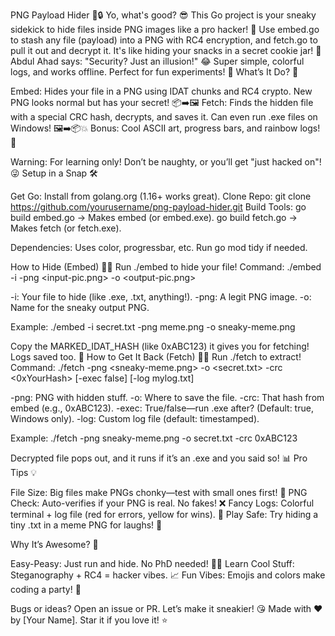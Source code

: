 PNG Payload Hider 🎨🔒
Yo, what's good? 😎 This Go project is your sneaky sidekick to hide files inside PNG images like a pro hacker! 🥷 Use embed.go to stash any file (payload) into a PNG with RC4 encryption, and fetch.go to pull it out and decrypt it. It's like hiding your snacks in a secret cookie jar! 🍪 Abdul Ahad says: "Security? Just an illusion!" 😂
Super simple, colorful logs, and works offline. Perfect for fun experiments! 🚀
What’s It Do? 🤔

Embed: Hides your file in a PNG using IDAT chunks and RC4 crypto. New PNG looks normal but has your secret! 📦➡️🖼️
Fetch: Finds the hidden file with a special CRC hash, decrypts, and saves it. Can even run .exe files on Windows! 🖼️➡️📦💥
Bonus: Cool ASCII art, progress bars, and rainbow logs! 🌈

Warning: For learning only! Don’t be naughty, or you’ll get "just hacked on"! 😜
Setup in a Snap 🛠️

Get Go: Install from golang.org (1.16+ works great).
Clone Repo: git clone https://github.com/yourusername/png-payload-hider.git
Build Tools:
go build embed.go → Makes embed (or embed.exe).
go build fetch.go → Makes fetch (or fetch.exe).


Dependencies: Uses color, progressbar, etc. Run go mod tidy if needed.

How to Hide (Embed) 🕵️‍♂️
Run ./embed to hide your file!
Command:
./embed -i <secret-file> -png <input-pic.png> -o <output-pic.png>


-i: Your file to hide (like .exe, .txt, anything!).
-png: A legit PNG image.
-o: Name for the sneaky output PNG.

Example:
./embed -i secret.txt -png meme.png -o sneaky-meme.png

Copy the MARKED_IDAT_HASH (like 0xABC123) it gives you for fetching! Logs saved too. 📝
How to Get It Back (Fetch) 🕵️‍♀️
Run ./fetch to extract!
Command:
./fetch -png <sneaky-meme.png> -o <secret.txt> -crc <0xYourHash> [-exec false] [-log mylog.txt]


-png: PNG with hidden stuff.
-o: Where to save the file.
-crc: That hash from embed (e.g., 0xABC123).
-exec: True/false—run .exe after? (Default: true, Windows only).
-log: Custom log file (default: timestamped).

Example:
./fetch -png sneaky-meme.png -o secret.txt -crc 0xABC123

Decrypted file pops out, and it runs if it’s an .exe and you said so! 📊
Pro Tips 💡

File Size: Big files make PNGs chonky—test with small ones first! 🐘
PNG Check: Auto-verifies if your PNG is real. No fakes! ❌
Fancy Logs: Colorful terminal + log file (red for errors, yellow for wins). 🌈
Play Safe: Try hiding a tiny .txt in a meme PNG for laughs! 🤣

Why It’s Awesome? 🌟

Easy-Peasy: Just run and hide. No PhD needed! 🏃‍♂️
Learn Cool Stuff: Steganography + RC4 = hacker vibes. 📈
Fun Vibes: Emojis and colors make coding a party! 🥳

Bugs or ideas? Open an issue or PR. Let’s make it sneakier! 😘
Made with ❤️ by [Your Name]. Star it if you love it! ⭐
